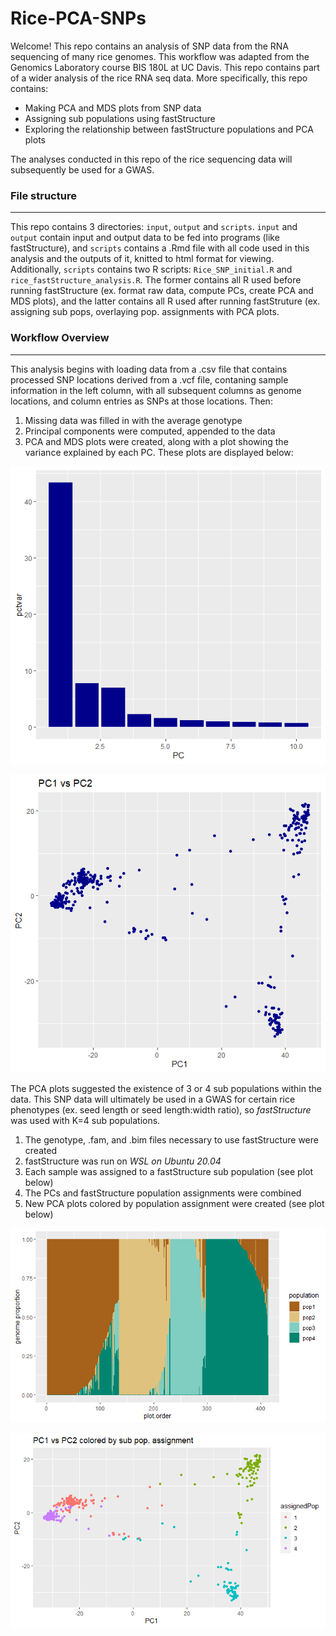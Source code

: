 # Rice-PCA-SNPs



Welcome! This repo contains an analysis of SNP data from the RNA sequencing of many rice genomes. This workflow was adapted from the Genomics Laboratory course BIS 180L at UC Davis. This repo contains part of a wider analysis of the rice RNA seq data. More specifically, this repo contains:

* Making PCA and MDS plots from SNP data
* Assigning sub populations using fastStructure
* Exploring the relationship between fastStructure populations and PCA plots

The analyses conducted in this repo of the rice sequencing data will subsequently be used for a GWAS.


### File structure
---

This repo contains 3 directories: `input`, `output` and `scripts`. `input` and `output` contain input and output data to be fed into programs (like fastStructure), and `scripts` contains a .Rmd file with all code used in this analysis and the outputs of it, knitted to html format for viewing. Additionally, `scripts` contains two R scripts: `Rice_SNP_initial.R` and `rice_fastStructure_analysis.R`. The former contains all R used before running fastStructure (ex. format raw data, compute PCs, create PCA and MDS plots), and the latter contains all R used after running fastStruture (ex. assigning sub pops, overlaying pop. assignments with PCA plots.

### Workflow Overview
---

This analysis begins with loading data from a .csv file that contains processed SNP locations derived from a .vcf file, contaning sample information in the left column, with all subsequent columns as genome locations, and column entries as SNPs at those locations. Then:

1. Missing data was filled in with the average genotype
2. Principal components were computed, appended to the data
3. PCA and MDS plots were created, along with a plot showing the variance explained by each PC. These plots are displayed below:

![plot showing the percenatage of variance explained by each PC](pctvar.png)

![PCA plot](pca1.png)

The PCA plots suggested the existence of 3 or 4 sub populations within the data. This SNP data will ultimately be used in a GWAS for certain rice phenotypes (ex. seed length or seed length:width ratio), so _fastStructure_ was used with K=4 sub populations.

1. The genotype, .fam, and .bim files necessary to use fastStructure were created
2. fastStructure was run on _WSL on Ubuntu 20.04_
3. Each sample was assigned to a fastStructure sub population (see plot below)
4. The PCs and fastStructure population assignments were combined
5. New PCA plots colored by population assignment were created (see plot below)

![fastStructure results visualized](fastresults)

![new PCA plot colored by pop. assignment](pca_pops)


